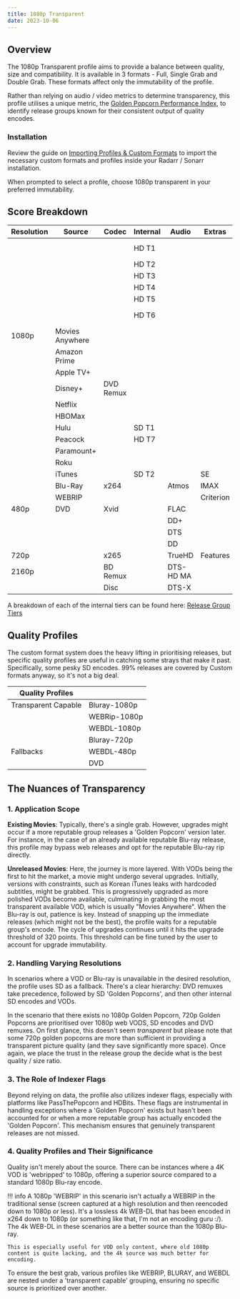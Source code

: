 ```yaml
---
title: 1080p Transparent
date: 2023-10-06
---
```


## Overview

The 1080p Transparent profile aims to provide a balance between quality, size and compatibility. It is available in 3 formats - Full, Single Grab and Double Grab. These formats affect only the immutability of the profile.

Rather than relying on audio / video metrics to determine transparency, this profile utilises a unique metric, the [Golden Popcorn Performance Index](../Wiki/Golden%20Popcorn%20Performance%20Index.md), to identify release groups known for their consistent output of quality encodes.

### Installation

Review the guide on [Importing Profiles & Custom Formats](../Wiki/Importing%20Profiles%20&%20Custom%20Formats.md) to import the necessary custom formats and profiles inside your Radarr / Sonarr installation.

When prompted to select a profile, choose 1080p transparent in your preferred immutability. 

## Score Breakdown
| Resolution | Source | Codec | Internal | Audio | Extras | Flags | Score | Upgrade |
| ---- | ---- | ---- | ---- | ---- | ---- | ---- | ---- | ---- |
|  |  |  | HD T1 |  |  | 1080p GP | 120 | 320 |
|  |  |  | HD T2 |  |  |  | 110 |  |
|  |  |  | HD T3 |  |  |  | 100 |  |
|  |  |  | HD T4 |  |  |  | 90 |  |
|  |  |  | HD T5 |  |  |  | 80 |  |
|  |  |  | HD T6 |  |  | HDB Internal | 70 |  |
| 1080p | Movies Anywhere |  |  |  |  |  | 60 |  |
|  | Amazon Prime |  |  |  |  |  | 50 |  |
|  | Apple TV+ |  |  |  |  |  |  |  |
|  | Disney+ | DVD Remux |  |  |  |  | 40 |  |
|  | Netflix |  |  |  |  |  |  |  |
|  | HBOMax |  |  |  |  |  |  |  |
|  | Hulu |  | SD T1 |  |  | SD GP | 30 |  |
|  | Peacock |  | HD T7 |  |  |  |  |  |
|  | Paramount+ |  |  |  |  |  |  |  |
|  | Roku |  |  |  |  |  |  |  |
|  | iTunes |  | SD T2 |  | SE |  | 20 |  |
|  | Blu-Ray | x264 |  | Atmos | IMAX |  | 10 |  |
|  | WEBRIP |  |  |  | Criterion |  |  |  |
| 480p | DVD | Xvid |  | FLAC |  |  | 0 |  |
|  |  |  |  | DD+ |  |  |  |  |
|  |  |  |  | DTS |  |  |  |  |
|  |  |  |  | DD |  |  |  |  |
| 720p |  | x265 |  | TrueHD | Features |  | -9999 |  |
| 2160p |  | BD Remux |  | DTS-HD MA |  |  |  |  |
|  |  | Disc |  | DTS-X |  |  |  |  |

A breakdown of each of the internal tiers can be found here: [Release Group Tiers](../Wiki/Release%20Group%20Tiers.md)
## Quality Profiles

The custom format system does the heavy lifting in prioritising releases, but specific quality profiles are useful in catching some strays that make it past. Specifically, some pesky SD encodes. 99% releases are covered by Custom formats anyway, so it's not a big deal.

|Quality Profiles   |   |
|---|---|
|Transparent Capable|Bluray-1080p|
||WEBRip-1080p|
||WEBDL-1080p|
||Bluray-720p|
|Fallbacks|WEBDL-480p|
||DVD|

## The Nuances of Transparency

### 1. Application Scope

**Existing Movies**: Typically, there's a single grab. However, upgrades might occur if a more reputable group releases a 'Golden Popcorn' version later. For instance, in the case of an already available reputable Blu-ray release, this profile may bypass web releases and opt for the reputable Blu-ray rip directly.

**Unreleased Movies**: Here, the journey is more layered. With VODs being the first to hit the market, a movie might undergo several upgrades. Initially, versions with constraints, such as Korean iTunes leaks with hardcoded subtitles, might be grabbed. This is progressively upgraded as more polished VODs become available, culminating in grabbing the most transparent available VOD, which is usually "Movies Anywhere". When the Blu-ray is out, patience is key. Instead of snapping up the immediate releases (which might not be the best), the profile waits for a reputable group's encode. The cycle of upgrades continues until it hits the upgrade threshold of 320 points. This threshold can be fine tuned by the user to account for upgrade immutability.

### 2. Handling Varying Resolutions

In scenarios where a VOD or Blu-ray is unavailable in the desired resolution, the profile uses SD as a fallback. There's a clear hierarchy: DVD remuxes take precedence, followed by SD 'Golden Popcorns', and then other internal SD encodes and VODs.

In the scenario that there exists no 1080p Golden Popcorn, 720p Golden Popcorns are prioritised over 1080p web VODS, SD encodes and DVD remuxes. On first glance, this doesn't seem _transparent_ but please note that some 720p golden popcorns are more than sufficient in providing a transparent picture quality (and they save significantly more space). Once again, we place the trust in the release group the decide what is the best quality / size ratio.

### 3. The Role of Indexer Flags

Beyond relying on data, the profile also utilizes indexer flags, especially with platforms like PassThePopcorn and HDBits. These flags are instrumental in handling exceptions where a 'Golden Popcorn' exists but hasn't been accounted for or when a more reputable group has actually encoded the 'Golden Popcorn'. This mechanism ensures that genuinely transparent releases are not missed.

### 4. Quality Profiles and Their Significance

Quality isn't merely about the source. There can be instances where a 4K VOD is 'webripped' to 1080p, offering a superior source compared to a standard 1080p Blu-ray encode.

!!! info
    A 1080p 'WEBRIP' in this scenario isn't actually a WEBRIP in the traditional sense (screen captured at a high resolution and then reencoded down to 1080p or less). It's a lossless 4k WEB-DL that has been encoded in x264 down to 1080p (or something like that, I'm not an encoding guru :/). The 4k WEB-DL in these scenarios are a better source than the 1080p Blu-ray. 
    
    This is especially useful for VOD only content, where old 1080p content is quite lacking, and the 4k source was much better for encoding. 



 To ensure the best grab, various profiles like WEBRIP, BLURAY, and WEBDL are nested under a 'transparent capable' grouping, ensuring no specific source is prioritized over another.
